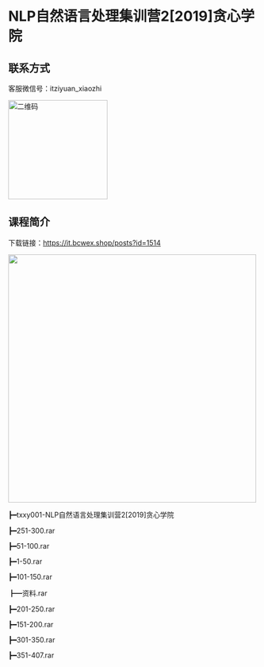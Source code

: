# NLP自然语言处理集训营2[2019]贪心学院

## 联系方式

客服微信号：itziyuan_xiaozhi

<img src="https://ziyuanyun.oss-cn-guangzhou.aliyuncs.com/common/20240614073449/666b82192834a.jpg" width="200" height="200" alt="二维码">

## 课程简介

下载链接：https://it.bcwex.shop/posts?id=1514

<img src="https://ziyuanyun.oss-cn-guangzhou.aliyuncs.com/yun/20240515224319/6644ca07b3fd3.jpg" width="500" alt="">

  ┣━txxy001-NLP自然语言处理集训营2[2019]贪心学院

 ┣━251-300.rar

 ┣━51-100.rar

 ┣━1-50.rar

 ┣━101-150.rar

 ┣━资料.rar

 ┣━201-250.rar

 ┣━151-200.rar

 ┣━301-350.rar

 ┣━351-407.rar

  